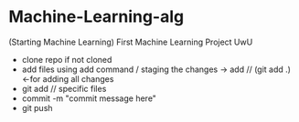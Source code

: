 # Machine-Learning-alg
(Starting Machine Learning)
First Machine Learning Project UwU
* clone repo if not cloned
* add files using add command / staging the changes -> add <filenames> // (git add .) <-for adding all changes
* git add <filename> // specific files
* commit -m "commit message here"
* git push 
